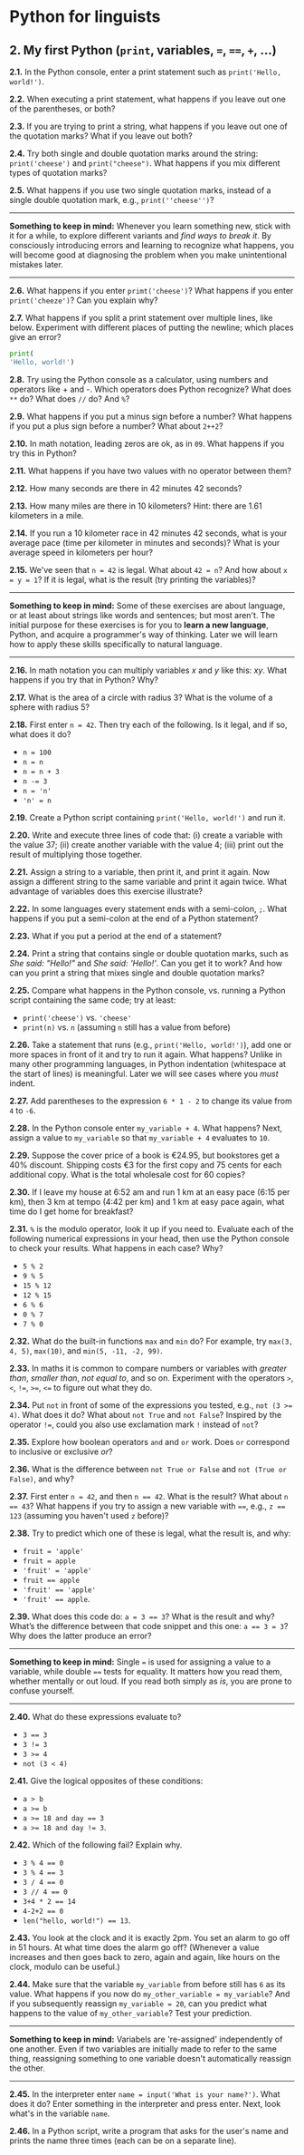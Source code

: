 # Python for linguists


## 2. My first Python (`print`, variables, `=`, `==`, `+`, ...)

**2.1.** In the Python console, enter a print statement such as `print('Hello, world!')`.

**2.2.** When executing a print statement, what happens if you leave out one of the parentheses, or both?

**2.3.** If you are trying to print a string, what happens if you leave out one of the quotation marks? What if you leave out both?

**2.4.** Try both single and double quotation marks around the string: `print('cheese')` and `print("cheese")`. What happens if you mix different types of quotation marks?

**2.5.** What happens if you use two single quotation marks, instead of a single double quotation mark, e.g., `print(''cheese'')`?

- - - - - -
**Something to keep in mind:** Whenever you learn something new, stick with it for a while, to explore different variants and _find ways to break it_. By consciously introducing errors and learning to recognize what happens, you will become good at diagnosing the problem when you make unintentional mistakes later.
- - - - -

**2.6.** What happens if you enter `primt('cheese')`? What happens if you enter `print('cheeze')`? Can you explain why?

**2.7.** What happens if you split a print statement over multiple lines, like below. Experiment with different places of putting the newline; which places give an error?

```python
print(
'Hello, world!')
```


**2.8.** Try using the Python console as a calculator, using numbers and operators like + and -. Which operators does Python recognize? What does `**` do? What does `//` do? And `%`?

**2.9.** What happens if you put a minus sign before a number? What happens if you put a plus sign before a number? What about `2++2`?

**2.10.** In math notation, leading zeros are ok, as in `09`. What happens if you try this in Python?

**2.11.** What happens if you have two values with no operator between them?

**2.12.** How many seconds are there in 42 minutes 42 seconds?

**2.13.** How many miles are there in 10 kilometers? Hint: there are 1.61 kilometers in a mile.

**2.14.** If you run a 10 kilometer race in 42 minutes 42 seconds, what is your average pace (time per kilometer in minutes and seconds)? What is your average speed in kilometers per hour?

**2.15.** We've seen that `n = 42` is legal. What about `42 = n`? And how about `x = y = 1`? If it is legal, what is the result (try printing the variables)?

- - - - - -
**Something to keep in mind:** Some of these exercises are about language, or at least about strings like words and sentences; but most aren't. The initial purpose for these exercises is for you to **learn a new language**, Python, and acquire a programmer's way of thinking. Later we will learn how to apply these skills specifically to natural language.
- - - - -

**2.16.** In math notation you can multiply variables _x_ and _y_ like this: _xy_. What happens if you try that in Python? Why?

**2.17.** What is the area of a circle with radius 3? What is the volume of a sphere with radius 5?

**2.18.** First enter `n = 42`. Then try each of the following. Is it legal, and if so, what does it do? 
- `n = 100` 
- `n = n` 
- `n = n + 3` 
- `n -= 3` 
- `n = 'n'` 
- `'n' = n`

**2.19.** Create a Python script containing `print('Hello, world!')` and run it.

**2.20.** Write and execute three lines of code that: (i) create a variable with the value 37; (ii) create another variable with the value 4; (iii) print out the result of multiplying those together.

**2.21.** Assign a string to a variable, then print it, and print it again. Now assign a different string to the same variable and print it again twice. What advantage of variables does this exercise illustrate?

**2.22.** In some languages every statement ends with a semi-colon, `;`. What happens if you put a semi-colon at the end of a Python statement?

**2.23.** What if you put a period at the end of a statement?

**2.24.** Print a string that contains single or double quotation marks, such as _She said: "Hello!"_ and _She said: 'Hello!'_. Can you get it to work? And how can you print a string that mixes single and double quotation marks?

**2.25.** Compare what happens in the Python console, vs. running a Python script containing the same code; try at least: 
- `print('cheese')` vs. `'cheese'` 
- `print(n)` vs. `n` (assuming `n` still has a value from before)

**2.26.** Take a statement that runs (e.g., `print('Hello, world!')`), add one or more spaces in front of it and try to run it again. What happens? Unlike in many other programming languages, in Python indentation (whitespace at the start of lines) is meaningful. Later we will see cases where you _must_ indent.

**2.27.** Add parentheses to the expression `6 * 1 - 2` to change its value from `4` to `-6`.

**2.28.** In the Python console enter `my_variable + 4`. What happens? Next, assign a value to `my_variable` so that `my_variable + 4` evaluates to `10`.

**2.29.** Suppose the cover price of a book is €24.95, but bookstores get a 40% discount. Shipping costs €3 for the first copy and 75 cents for each additional copy. What is the total wholesale cost for 60 copies?

**2.30.** If I leave my house at 6:52 am and run 1 km at an easy pace (6:15 per km), then 3 km at tempo (4:42 per km) and 1 km at easy pace again, what time do I get home for breakfast?

**2.31.** `%` is the modulo operator, look it up if you need to. Evaluate each of the following numerical expressions in your head, then use the Python console to check your results. What happens in each case? Why? 
- `5 % 2` 
- `9 % 5` 
- `15 % 12` 
- `12 % 15` 
- `6 % 6` 
- `0 % 7` 
- `7 % 0`

**2.32.** What do the built-in functions `max` and `min` do? For example, try `max(3, 4, 5)`, `max(10)`, and `min(5, -11, -2, 99)`.

**2.33.** In maths it is common to compare numbers or variables with _greater than_, _smaller than_, _not equal to_, and so on. Experiment with the operators `>`, `<`, `!=`, `>=`, `<=` to figure out what they do.

**2.34.** Put `not` in front of some of the expressions you tested, e.g., `not (3 >= 4)`. What does it do? What about `not True` and `not False`? Inspired by the operator `!=`, could you also use exclamation mark `!` instead of `not`?

**2.35.** Explore how boolean operators `and` and `or` work. Does `or` correspond to inclusive or exclusive _or_?

**2.36.** What is the difference between `not True or False` and `not (True or False)`, and why?

**2.37.** First enter `n = 42`, and then `n == 42`. What is the result? What about `n == 43`? What happens if you try to assign a new variable with `==`, e.g., `z == 123` (assuming you haven't used `z` before)?

**2.38.** Try to predict which one of these is legal, what the result is, and why: 
- `fruit = 'apple'` 
- `fruit = apple` 
- `'fruit' = 'apple'` 
- `fruit == apple` 
- `'fruit' == 'apple'` 
- `'fruit' == apple`.

**2.39.** What does this code do: `a = 3 == 3`? What is the result and why? What’s the difference between that code snippet and this one: `a == 3 = 3`? Why does the latter produce an error?

- - - - - -
**Something to keep in mind:** Single `=` is used for assigning a value to a variable, while double `==` tests for equality. It matters how you read them, whether mentally or out loud. If you read both simply as _is_, you are prone to confuse yourself.
- - - - -

**2.40.** What do these expressions evaluate to? 
- `3 == 3` 
- `3 != 3` 
- `3 >= 4` 
- `not (3 < 4)`

**2.41.** Give the logical opposites of these conditions: 
- `a > b` 
- `a >= b` 
- `a >= 18 and day == 3` 
- `a >= 18 and day != 3`.

**2.42.** Which of the following fail? Explain why. 
- `3 % 4 == 0` 
- `3 % 4 == 3` 
- `3 / 4 == 0` 
- `3 // 4 == 0` 
- `3+4 * 2 == 14` 
- `4-2+2 == 0` 
- `len("hello, world!") == 13`.

**2.43.** You look at the clock and it is exactly 2pm. You set an alarm to go off in 51 hours. At what time does the alarm go off? (Whenever a value increases and then goes back to zero, again and again, like hours on the clock, modulo can be useful.)

**2.44.** Make sure that the variable `my_variable` from before still has `6` as its value. What happens if you now do `my_other_variable = my_variable`? And if you subsequently reassign `my_variable = 20`, can you predict what happens to the value of `my_other_variable`? Test your prediction.

- - - - - -
**Something to keep in mind:** Variabels are 're-assigned' independently of one another. Even if two variables are initially made to refer to the same thing, reassigning something to one variable doesn't automatically reassign the other.
- - - - -

**2.45.** In the interpreter enter `name = input('What is your name?')`. What does it do? Enter something in the interpreter and press enter. Next, look what's in the variable `name`.

**2.46.** In a Python script, write a program that asks for the user's name and prints the name three times (each can be on a separate line).

